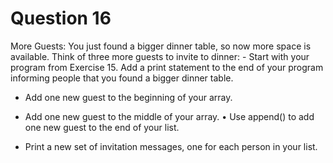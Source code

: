 <h1>Question 16</h1>

<p>More Guests: You just found a bigger dinner table, so now more space is available. Think of three more guests to invite to dinner:
- Start with your program from Exercise 15. Add a print statement to the end of your program informing people that you found a bigger dinner table.

- Add one new guest to the beginning of your array.

- Add one new guest to the middle of your array. • Use append() to add one new guest to the end of your list.

- Print a new set of invitation messages, one for each person in your list.</p>
